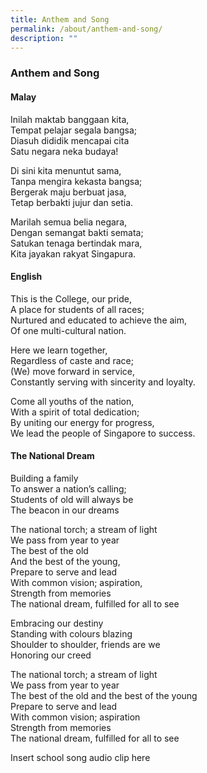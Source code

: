 ```yaml
---
title: Anthem and Song
permalink: /about/anthem-and-song/
description: ""
---
```

### Anthem and Song

#### Malay

Inilah maktab banggaan kita,  
Tempat pelajar segala bangsa;  
Diasuh dididik mencapai cita  
Satu negara neka budaya!

Di sini kita menuntut sama,  
Tanpa mengira kekasta bangsa;  
Bergerak maju berbuat jasa,  
Tetap berbakti jujur dan setia.

Marilah semua belia negara,  
Dengan semangat bakti semata;  
Satukan tenaga bertindak mara,  
Kita jayakan rakyat Singapura.

#### English

This is the College, our pride,  
A place for students of all races;  
Nurtured and educated to achieve the aim,  
Of one multi-cultural nation.

Here we learn together,  
Regardless of caste and race;  
(We) move forward in service,  
Constantly serving with sincerity and loyalty.

Come all youths of the nation,  
With a spirit of total dedication;  
By uniting our energy for progress,  
We lead the people of Singapore to success.

#### The National Dream

Building a family  
To answer a nation’s calling;  
Students of old will always be  
The beacon in our dreams

The national torch; a stream of light  
We pass from year to year  
The best of the old  
And the best of the young,  
Prepare to serve and lead  
With common vision; aspiration,  
Strength from memories  
The national dream, fulfilled for all to see

Embracing our destiny  
Standing with colours blazing  
Shoulder to shoulder, friends are we  
Honoring our creed

The national torch; a stream of light  
We pass from year to year  
The best of the old and the best of the young  
Prepare to serve and lead  
With common vision; aspiration  
Strength from memories  
The national dream, fulfilled for all to see

Insert school song audio clip here